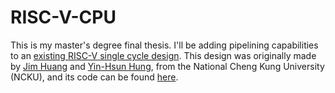 # RISC-V-CPU
This is my master's degree final thesis. I'll be adding pipelining capabilities to an [existing RISC-V single cycle design](https://github.com/sysprog21/ca2023-lab3). This design was originally made by [Jim Huang](https://github.com/jserv) and [Yin-Hsun Hung](https://github.com/eeeXun), from the National Cheng Kung University (NCKU), and its code can be found [here](https://github.com/sysprog21/ca2023-lab3).
